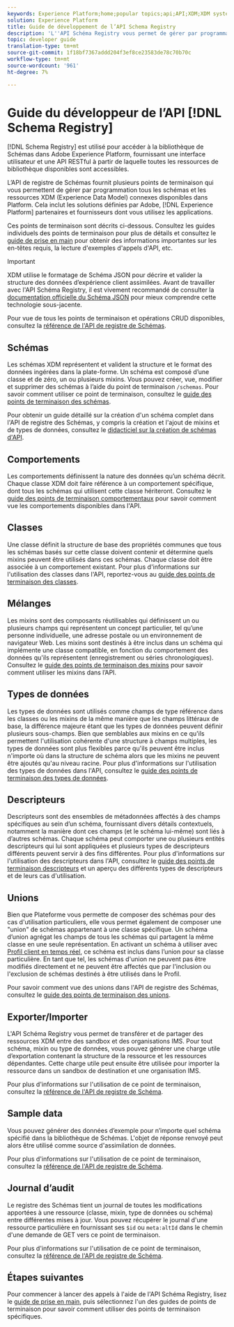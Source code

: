 ```yaml
---
keywords: Experience Platform;home;popular topics;api;API;XDM;XDM system;experience data model;Experience data model;Experience Data Model;data model;Data Model;schema registry;Schema Registry;
solution: Experience Platform
title: Guide de développement de l’API Schema Registry
description: 'L''API Schéma Registry vous permet de gérer par programmation tous les schémas et les ressources XDM connexes disponibles dans l''Experience Platform. '
topic: developer guide
translation-type: tm+mt
source-git-commit: 1f18bf7367addd204f3ef8ce23583de78c70b70c
workflow-type: tm+mt
source-wordcount: '961'
ht-degree: 7%

---
```



# Guide du développeur de l’API [!DNL Schema Registry]

[!DNL Schema Registry] est utilisé pour accéder à la bibliothèque de Schémas dans Adobe Experience Platform, fournissant une interface utilisateur et une API RESTful à partir de laquelle toutes les ressources de bibliothèque disponibles sont accessibles.

L’API de registre de Schémas fournit plusieurs points de terminaison qui vous permettent de gérer par programmation tous les schémas et les ressources XDM (Experience Data Model) connexes disponibles dans Platform. Cela inclut les solutions définies par Adobe, [!DNL Experience Platform] partenaires et fournisseurs dont vous utilisez les applications.

Ces points de terminaison sont décrits ci-dessous. Consultez les guides individuels des points de terminaison pour plus de détails et consultez le [guide de prise en main](./getting-started.md) pour obtenir des informations importantes sur les en-têtes requis, la lecture d&#39;exemples d&#39;appels d&#39;API, etc.

>[!IMPORTANT]
>
>XDM utilise le formatage de Schéma JSON pour décrire et valider la structure des données d’expérience client assimilées. Avant de travailler avec l&#39;API Schéma Registry, il est vivement recommandé de consulter la [documentation officielle du Schéma JSON](https://json-schema.org/) pour mieux comprendre cette technologie sous-jacente.

Pour vue de tous les points de terminaison et opérations CRUD disponibles, consultez la [référence de l&#39;API de registre de Schémas](https://www.adobe.io/apis/experienceplatform/home/api-reference.html#!acpdr/swagger-specs/schema-registry.yaml).

## Schémas

Les schémas XDM représentent et valident la structure et le format des données ingérées dans la plate-forme. Un schéma est composé d’une classe et de zéro, un ou plusieurs mixins. Vous pouvez créer, vue, modifier et supprimer des schémas à l’aide du point de terminaison `/schemas`. Pour savoir comment utiliser ce point de terminaison, consultez le [guide des points de terminaison des schémas](./schemas.md).

Pour obtenir un guide détaillé sur la création d&#39;un schéma complet dans l&#39;API de registre des Schémas, y compris la création et l&#39;ajout de mixins et de types de données, consultez le [didacticiel sur la création de schémas d&#39;API](../tutorials/create-schema-api.md).

## Comportements

Les comportements définissent la nature des données qu’un schéma décrit. Chaque classe XDM doit faire référence à un comportement spécifique, dont tous les schémas qui utilisent cette classe hériteront. Consultez le [guide des points de terminaison comportementaux](./behaviors.md) pour savoir comment vue les comportements disponibles dans l&#39;API.

## Classes

Une classe définit la structure de base des propriétés communes que tous les schémas basés sur cette classe doivent contenir et détermine quels mixins peuvent être utilisés dans ces schémas. Chaque classe doit être associée à un comportement existant. Pour plus d&#39;informations sur l&#39;utilisation des classes dans l&#39;API, reportez-vous au [guide des points de terminaison des classes](./classes.md).

## Mélanges

Les mixins sont des composants réutilisables qui définissent un ou plusieurs champs qui représentent un concept particulier, tel qu’une personne individuelle, une adresse postale ou un environnement de navigateur Web. Les mixins sont destinés à être inclus dans un schéma qui implémente une classe compatible, en fonction du comportement des données qu&#39;ils représentent (enregistrement ou séries chronologiques). Consultez le [guide des points de terminaison des mixins](./mixins.md) pour savoir comment utiliser les mixins dans l’API.

## Types de données

Les types de données sont utilisés comme champs de type référence dans les classes ou les mixins de la même manière que les champs littéraux de base, la différence majeure étant que les types de données peuvent définir plusieurs sous-champs. Bien que semblables aux mixins en ce qu&#39;ils permettent l&#39;utilisation cohérente d&#39;une structure à champs multiples, les types de données sont plus flexibles parce qu&#39;ils peuvent être inclus n&#39;importe où dans la structure de schéma alors que les mixins ne peuvent être ajoutés qu&#39;au niveau racine. Pour plus d&#39;informations sur l&#39;utilisation des types de données dans l&#39;API, consultez le [guide des points de terminaison des types de données](./data-types.md).

## Descripteurs

Descripteurs sont des ensembles de métadonnées affectés à des champs spécifiques au sein d’un schéma, fournissant divers détails contextuels, notamment la manière dont ces champs (et le schéma lui-même) sont liés à d’autres schémas. Chaque schéma peut comporter une ou plusieurs entités descripteurs qui lui sont appliquées et plusieurs types de descripteurs différents peuvent servir à des fins différentes. Pour plus d&#39;informations sur l&#39;utilisation des descripteurs dans l&#39;API, consultez le [guide des points de terminaison descripteurs](./descriptors.md) et un aperçu des différents types de descripteurs et de leurs cas d&#39;utilisation.

## Unions

Bien que Plateforme vous permette de composer des schémas pour des cas d&#39;utilisation particuliers, elle vous permet également de composer une &quot;union&quot; de schémas appartenant à une classe spécifique. Un schéma d’union agrégat les champs de tous les schémas qui partagent la même classe en une seule représentation. En activant un schéma à utiliser avec [Profil client en temps réel](../../profile/home.md), ce schéma est inclus dans l’union pour sa classe particulière. En tant que tel, les schémas d&#39;union ne peuvent pas être modifiés directement et ne peuvent être affectés que par l&#39;inclusion ou l&#39;exclusion de schémas destinés à être utilisés dans le Profil.

Pour savoir comment vue des unions dans l&#39;API de registre des Schémas, consultez le [guide des points de terminaison des unions](./unions.md).

## Exporter/Importer

L&#39;API Schéma Registry vous permet de transférer et de partager des ressources XDM entre des sandbox et des organisations IMS. Pour tout schéma, mixin ou type de données, vous pouvez générer une charge utile d’exportation contenant la structure de la ressource et les ressources dépendantes. Cette charge utile peut ensuite être utilisée pour importer la ressource dans un sandbox de destination et une organisation IMS.

Pour plus d&#39;informations sur l&#39;utilisation de ce point de terminaison, consultez la [référence de l&#39;API de registre de Schéma](https://www.adobe.io/apis/experienceplatform/home/api-reference.html#!acpdr/swagger-specs/schema-registry.yaml).

## Sample data

Vous pouvez générer des données d’exemple pour n’importe quel schéma spécifié dans la bibliothèque de Schémas. L&#39;objet de réponse renvoyé peut alors être utilisé comme source d&#39;assimilation de données.

Pour plus d&#39;informations sur l&#39;utilisation de ce point de terminaison, consultez la [référence de l&#39;API de registre de Schéma](https://www.adobe.io/apis/experienceplatform/home/api-reference.html#!acpdr/swagger-specs/schema-registry.yaml).

## Journal d’audit

Le registre des Schémas tient un journal de toutes les modifications apportées à une ressource (classe, mixin, type de données ou schéma) entre différentes mises à jour. Vous pouvez récupérer le journal d&#39;une ressource particulière en fournissant ses `$id` ou `meta:altId` dans le chemin d&#39;une demande de GET vers ce point de terminaison.

Pour plus d&#39;informations sur l&#39;utilisation de ce point de terminaison, consultez la [référence de l&#39;API de registre de Schéma](https://www.adobe.io/apis/experienceplatform/home/api-reference.html#!acpdr/swagger-specs/schema-registry.yaml).

## Étapes suivantes

Pour commencer à lancer des appels à l&#39;aide de l&#39;API Schéma Registry, lisez le [guide de prise en main](./getting-started.md), puis sélectionnez l&#39;un des guides de points de terminaison pour savoir comment utiliser des points de terminaison spécifiques.